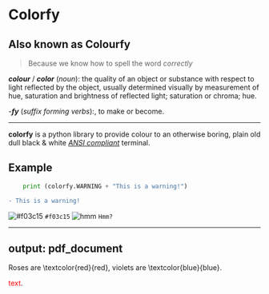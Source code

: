 # Colorfy
## Also known as Colourfy
> Because we know how to spell the word *correctly*

***colour*** / ***color*** (*noun*): the quality of an object or substance with respect to light reflected by the object, usually determined visually by measurement of hue, saturation and brightness of reflected light; saturation or chroma; hue.

-***fy*** (*suffix forming verbs*):, to make or become.

---

**colorfy** is a python library to provide colour to an otherwise boring, plain old dull black & white [*ANSI compliant*](https://en.wikipedia.org/wiki/ANSI_escape_code) terminal.

## Example
```python
    print (colorfy.WARNING + "This is a warning!")
```
```diff
- This is a warning!
```

![#f03c15](https://placehold.co/15x15/f03c15/f03c15.png) `#f03c15`
![hmm](https://placehold.co/150/ffffff/ff0000?text=This%20is%20a%20warning!) `Hmm?`

---
output: pdf_document
---

Roses are \textcolor{red}{red}, violets are \textcolor{blue}{blue}.

<span style="color: red;">text</span>.

